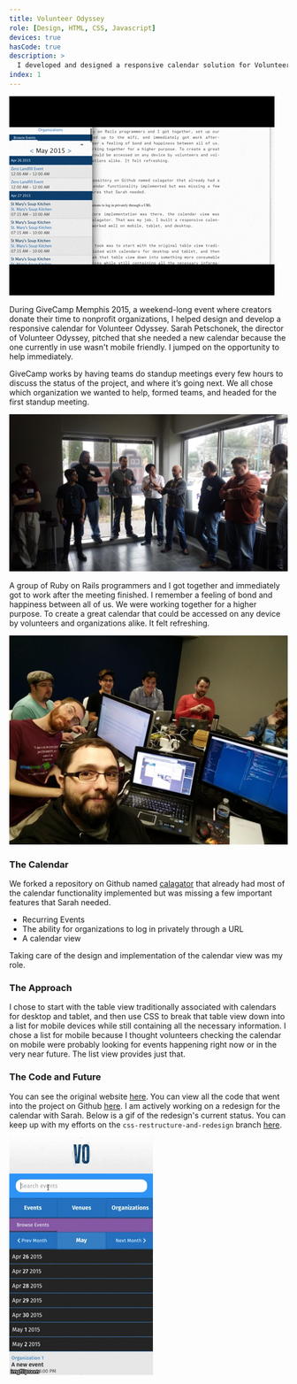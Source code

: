 ```yaml
---
title: Volunteer Odyssey
role: [Design, HTML, CSS, Javascript]
devices: true
hasCode: true
description: >
  I developed and designed a responsive calendar solution for Volunteer Odyssey during GiveCamp Memphis 2015, a weekend-long volunteer coding event for charities.
index: 1
---
```


![gif of the calendar][calendar-gif]

During GiveCamp Memphis 2015, a weekend-long event where creators donate their time to nonprofit organizations, I helped design and develop a responsive calendar for Volunteer Odyssey. Sarah Petschonek, the director of Volunteer Odyssey, pitched that she needed a new calendar because the one currently in use wasn't mobile friendly. I jumped on the opportunity to help immediately.

GiveCamp works by having teams do standup meetings every few hours to discuss the status of the project, and where it’s going next. We all chose which organization we wanted to help, formed teams, and headed for the first standup meeting.

![A photo of the first standup meeting at GiveCamp Memphis 2015][givecamp-meeting]

A group of Ruby on Rails programmers and I got together and immediately got to work after the meeting finished. I remember a feeling of bond and happiness between all of us. We were working together for a higher purpose. To create a great calendar that could be accessed on any device by volunteers and organizations alike. It felt refreshing.

![A photo of the team and I at GiveCamp Memphis 2015][givecamp-team]

### The Calendar

We forked a repository on Github named [calagator](https://github.com/calagator/calagator) that already had most of the calendar functionality implemented but was missing a few important features that Sarah needed.

- Recurring Events
- The ability for organizations to log in privately through a URL
- A calendar view

Taking care of the design and implementation of the calendar view was my role.

### The Approach

I chose to start with the table view traditionally associated with calendars for desktop and tablet, and then use CSS to break that table view down into a list for mobile devices while still containing all the necessary information. I chose a list for mobile because I thought volunteers checking the calendar on mobile were probably looking for events happening right now or in the very near future. The list view provides just that.

### The Code and Future

You can see the original website [here][original-website]. You can view all the code that went into the project on Github [here](https://github.com/VolunteerOdyssey/calagator). I am actively working on a redesign for the calendar with Sarah. Below is a gif of the redesign's current status. You can keep up with my efforts on the `css-restructure-and-redesign` branch [here](https://github.com/VolunteerOdyssey/calagator/tree/css-restructure-and-redesign).

![A gif of the redesign of Volunteer Odyssey's calendar][calendar-redesign]

[givecamp-meeting]: /img/work/volunteer-odyssey/givecamp-meeting.jpg
[givecamp-team]: /img/work/volunteer-odyssey/givecamp-team.jpg
[calendar-gif]: /img/work/volunteer-odyssey/calendar.gif
[calendar-redesign]: /img/work/volunteer-odyssey/redesign.gif
[original-website]: http://calendar.volunteerodyssey.com/